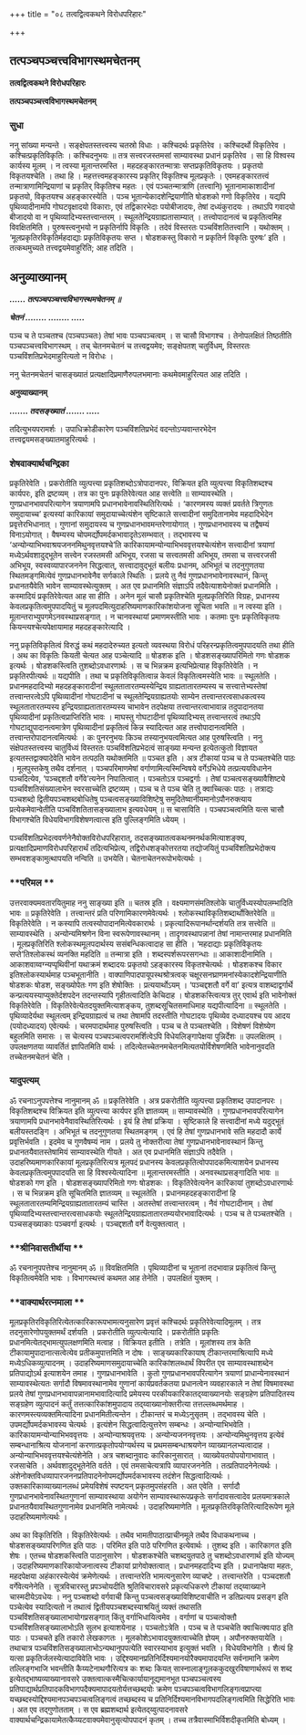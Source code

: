 +++
title = "०८ तत्वद्वित्वकथने विरोधपरिहारः"

+++


## तत्पञ्चपञ्चत्त्वविभागस्थमचेतनम्

**तत्वद्वित्वकथने विरोधपरिहारः**

**तत्पञ्चपञ्चत्त्वविभागस्थमचेतनम्**

### **सुधा**

ननु सांख्या मन्यन्ते । सङ्क्षेपतस्तत्त्वस्य चतस्रो विधाः । कश्चिदर्थः प्रकृतिरेव । कश्चिदर्थो विकृतिरेव । कश्चित्प्रकृतिविकृतिः । कश्चिदनुभयः ॥ तत्र सत्त्वरजस्तमसां साम्यावस्था प्रधानं प्रकृतिरेव । सा हि विश्वस्य कार्यस्य मूलम् । न त्वस्या मूलान्तरमस्ति । महदहङ्कारतन्मात्राः सप्तप्रकृतिविकृतयः । प्रकृतयो विकृतयश्चेति । तथा हि । महत्तत्त्वमहङ्कारस्य प्रकृतिर् विकृतिश्च मूलप्रकृतेः । एवमहङ्कारतत्त्वं तन्मात्राणामिन्द्रियाणां च प्रकृतिर् विकृतिश्च महतः । एवं पञ्चतन्मात्राणि (तत्त्वानि) भूतानामाकाशादीनां प्रकृतयो, विकृतयश्च अहङ्कारस्येति । पञ्च भूतान्येकादशेन्द्रियाणीति षोडशको गणो विकृतिरेव । यद्यपि पृथिव्यादीनामपि गोघटवृक्षादयो विकाराः, एवं तद्विकारभेदाः पयोबीजादयः, तेषां दध्यंकुरादयः । तथाऽपि गवादयो बीजादयो वा न पृथिव्यादिभ्यस्तत्त्वान्तरम् । स्थूलतेन्द्रियग्राह्यतासाम्यात् । तत्त्वोपादानत्वं च प्रकृतित्वमिह विवक्षितमिति । पुरुषस्त्वनुभयो न प्रकृतिर्नापि विकृतिः । तदेवं विस्तरतः पञ्चविंशतितत्त्वानि । यथोक्तम् । ‘मूलप्रकृतिरविकृतिर्महदाद्याः प्रकृतिविकृतयः सप्त । षोडशकस्तु विकारो न प्रकृतिर्न विकृतिः पुरुषः’ इति । तत्कथमुच्यते तत्त्वद्वयमेवाहुरिति; आह तदिति ।

## **अनुव्याख्यानम्**

***...... तत्पञ्चपञ्चत्त्वविभागस्थमचेतनम् ॥***

***चेतनं ........ ........ .....***

पञ्च च ते पञ्चतश्च (पञ्चपञ्चतः) तेषां भावः पञ्चपञ्चत्वम् । स चासौ विभागश्च । तेनोपलक्षितं तिष्ठतीति पञ्चपञ्चत्त्वविभागस्थम् । तच् चेतनमचेतनं च तत्त्वद्वयमेव; सङ्क्षेपतश् चतुर्विधम्, विस्तरतः पञ्चविंशतिप्रभेदमाहुरित्यतो न विरोधः ।

ननु चेतनमचेतनं चासङ्ख्यातं प्रत्यक्षादिप्रमाणैरुपलभमानाः कथमेवमाहुरित्यत आह तदिति ।

**अनुव्याख्यानम्**

***....... तदसङ्ख्यातं ....... .....***

तदित्युभयपरामर्शः । उपाधिक्रोडीकारेण पञ्चविंशतिप्रभेदं वदन्तोऽप्यवान्तरभेदेन तत्त्वद्वयमसङ्ख्यातमाहुरित्यर्थः ।

### **शेषवाक्यार्थचन्द्रिका**

प्रकृतिरेवेति । प्रकरोतीति व्युत्पत्त्या प्रकृतिशब्दोऽत्रोपादानपरः, विक्रियत इति व्युत्पत्त्या विकृतिशब्दश्च कार्यपरः, इति द्रष्टव्यम् । तत्र का पुनः प्रकृतिरेवेत्यत आह सत्त्वेति ॥ साम्यावस्थेति । गुणप्रधानभावपरित्यागेन त्रयाणामपि प्रधानभावेनावस्थितिरित्यर्थः । ‘कारणमस्य व्यक्तं प्रवर्तते त्रिगुणतः समुदायाच्च’ इत्यस्यां कारिकायां समुदायाच्चेत्यंशेन सृष्टिकाले सत्त्वादीनां समुदितानामेव महदादिभेदेन प्रवृत्तेरभिधानात् । गुणानां समुदायस्य च गुणप्रधानभावमन्तरेणायोगात् । गुणप्रधानभावस्य च तद्वैषम्यं विनाऽयोगात् । वैषम्यस्य चोपमर्द्योपमर्दकभावादृतेऽसम्भवात् । तद्भावस्य च ‘अन्योन्याभिभवाश्रयजननमिथुनवृत्तयश्चे’ति कारिकायामन्योन्याभिभववृत्तयश्चेत्यंशेन सत्त्वादीनां त्रयाणां मध्येऽर्थवशादुद्भूतेन सत्त्वेन रजस्तमसी अभिभूय, रजसा च सत्त्वतमसी अभिभूय, तमसा च सत्त्वरजसी अभिभूय, स्वस्वव्यापारजननेन सिद्धत्वात्, सत्त्वादावुद्भूतं बलीयः प्रधानम्, अभिभूतं च तदनुगुणतया स्थितमङ्गमित्येवं गुणप्रधानभावेनैव सर्गकाले स्थितिः । प्रलये तु नैवं गुणप्रधानभावेनावस्थानं, किन्तु प्रधानतयैवेति भावेन साम्यावस्थेत्युक्तम् । अत एव प्रधानमिति संज्ञाऽपि तदैवेत्याशयेनोक्तं प्रधानमिति । कस्मादियं प्रकृतिरेवेत्यत आह सा हीति । अनेन मूलं चासौ प्रकृतिश्चेति मूलप्रकृतिरिति विग्रहः, प्रधानस्य केवलप्रकृतित्वमुपपादयितुं च मूलपदमित्युदाहरिष्यमाणकारिकांशयोजना सूचिता भवति ॥ न त्वस्या इति । मूलान्तराभ्युपगमेऽनवस्थाप्रसङ्गात् । न चानवस्थायां प्रमाणमस्तीति भावः । कतमाः पुनः प्रकृतिविकृतयः कियन्त्यश्चेत्यपेक्षायामाह महदहङ्कारेत्यादि ।

ननु प्रकृतिविकृतित्वं विरुद्धं कथं महदादेरुच्यत इत्यतो व्यवस्थया विरोधं परिहरन्प्रकृतित्वमुपपादयति तथा हीति । अथ का विकृतिः कियती चेत्यत आह पञ्चेत्यादि ॥ षोडशक इति । षोडशसङ्ख्यापरिमितो गणः षोडशक इत्यर्थः । षोडशकस्त्विति तुशब्दोऽवधारणार्थः । स च भिन्नक्रम इत्यभिप्रेत्याह विकृतिरेवेति । न प्रकृतिरपीत्यर्थः ॥ यद्यपीति । तथा च प्रकृतिविकृतित्वान्न केवलं विकृतित्वमस्येति भावः ॥ स्थूलतेति । प्रधानमहदादिभ्यो महदहङ्कारादीनां स्थूलतातारतम्यस्येन्द्रिय ग्राह्यतातारतम्यस्य च सत्त्वात्तेभ्यस्तेषां तत्त्वान्तरत्वेऽपि पृथिव्यादीनां गोघटादीनां च स्थूलतेन्द्रियग्राह्यतयोः साम्येन तत्त्वान्तरत्वसाधकत्वस्य स्थूलतातारतम्यस्य इन्द्रियग्राह्यतातारतम्यस्य चाभावेन तदपेक्षया तत्त्वान्तरत्वाभावान्न तदुपादानतया पृथिव्यादीनां प्रकृतित्वप्राप्तिरिति भावः । माघस्तु गोघटादीनां पृथिव्यादिभ्यस् तत्त्वान्तरत्वं तथाऽपि गोघटाद्युपादानत्वमात्रेण पृथिव्यादीनां प्रकृतित्वं किन्न स्यादित्यत आह तत्त्वोपादानत्वमिति । तत्त्वान्तरोपादानत्वमित्यर्थः । कः पुनरनुभयः किञ्च तस्यानुभयत्वमित्यत आह पुरुषस्त्विति । ननु संक्षेपतस्तत्त्वस्य चातुर्विध्यं विस्तरतः पञ्चविंशतिप्रभेदत्वं साङ्ख्या मन्यन्त इत्येतत्कुतो विज्ञायत इत्यतस्तद्वाक्यादेवेति भावेन तत्पठति यथोक्तमिति ॥ पञ्चत इति । अत्र टीकायां पञ्च च ते पञ्चतश्चेति पाठः । मूलपुस्तकेषु तथैव दर्शनात् । पञ्चपरिमाणमेषां वर्गाणामित्यस्मिन्विषये वर्गेऽभिधेये तत्प्रत्ययविधानेन पञ्चदित्येव, ‘पञ्चद्दशतौ वर्गेवे’त्यनेन निपातित्वात् । पञ्चतोऽत्र पञ्चद्वर्गाः । तेषां पञ्चत्वसङ्ख्यावैशिष्ट्ये पञ्चविंशतिसंख्यालाभेन स्वरसाच्चेति द्रष्टव्यम् । पञ्च च ते पञ्च चेति तु क्वाच्चित्कः पाठः । तत्राद्यः पञ्चशब्दो द्वितीयपञ्चशब्दबोधितेषु पञ्चत्वसङ्ख्याविशिष्टेषु समुदितेष्वानीयमानोऽपौनरुक्त्याय प्रत्येकमेवान्वेतीति पञ्चविंशतितासङ्ख्यालाभ इत्यवधेयम् ॥ स चासाविति । पञ्चपञ्चत्वमिति यत्स चासौ विभागश्चेति विधेयविभागविशेषणत्वात्स इति पुल्लिङ्गमिति ध्येयम् ।

पञ्चविंशतिप्रभेदत्ववर्णनेनैवोक्तविरोधपरिहारात्, तदसङ्ख्यातत्वकथनमनर्थकमित्याशङ्क्य, प्रत्यक्षादिप्रमाणविरोधपरिहारार्थं तदित्यभिप्रेत्य, तद्विरोधशङ्कोत्तरतया तद्योजयितुं पञ्चविंशतिप्रभेदोक्त्य सम्भवशङ्कामुत्थापयति नन्विति ॥ उभयेति। चेतनाचेतनरूपोभयेत्यर्थः ।

### **परिमल **

उत्तरवाक्यमवतारयितुमाह ननु साङ्ख्या इति ॥ चतस्र इति । वक्ष्यमाणसंमतिश्लोके चातुर्विध्यस्योपलम्भादिति भावः ॥ प्रकृतिरेवेति । तत्त्वान्तरं प्रति परिणामिकारणमेवेत्यर्थः । श्लोकस्थाविकृतिशब्दार्थोक्तिरेवेति ॥ विकृतिरेवेति । न कस्यापि तत्वस्योपादानमित्येवकारार्थः । प्रकृत्यादिरूपानर्थान्दर्शयति तत्र सत्त्वेति ॥ साम्यावस्थेति । अन्योन्यमिश्रणेन विना स्वरूपेणावस्थानम् । तादृगवस्थापन्नानां तेषां नामान्तरमाह प्रधानमिति । मूलप्रकृतिरिति श्लोकस्थमूलपदार्थस्य ससंबन्धिकत्वादाह सा हीति । ‘महदाद्याः प्रकृतिविकृतयः सप्ते’तिश्लोकस्थं व्यनक्ति महदिति ॥ तन्मात्रा इति । शब्दस्पर्शरूपरसगन्धाः ॥ आकाशादीनामिति । आकाशवाय्वग्न्यप्पृथिवीनां यथाक्रमं शब्दादयः प्रकृतयो ऽहङ्कारस्य विकृतश्चेत्यर्थः । षोडशकश्च विकार इतिश्लोकस्यार्थमाह पञ्चभूतानीति । वाक्पाणिपादपायूपस्थश्रोत्रत्वक् चक्षूरसनघ्राणमनांस्येकादशेन्द्रियाणीति षोडशकः षोडश, सङ्ख्योपेतः गण इति शेषोक्तिः । प्रत्ययार्थोऽयम् । ‘पञ्चद्दशतौ वर्गे वा’ इत्यत्र वाशब्दाद्वर्गार्थे कन्प्रत्ययस्याप्युक्तेर्दशपदेन तदन्तस्यापि गृहीतत्वादिति केचिदाह । षोडशकस्त्वित्यत्र तुर् एवार्थ इति भावेनोक्तं विकृतिरेवेति । विकृतिरेवेत्येतदयुक्तमित्याशङ्कय, तुशब्दसूचितसमाधिमाह यद्यपीत्यादिना ॥ स्थूलतेति । पृथिव्यादेर्यथा स्थूलत्वम् इन्द्रियग्राह्यत्वं च तथा तेषामपि तदस्तीति गोघटादयः पृथिव्येव दध्यादयश्च पय आदय (पयोदध्यादय) एवेत्यर्थः । चरमपादार्थमाह पुरुषस्त्विति । पञ्च च ते पञ्चतश्चेति । विशेषणं विशेष्येण बहुलमिति समासः । स चेत्यस्य पञ्चपञ्चत्वपरामर्शित्वेऽपि विधेयलिङ्गापेक्षया पुन्निर्देशः ॥ उपलक्षितम् । उपलक्षणतया व्यावर्तितं ज्ञापितमिति वार्थः । तदित्येतच्चेतनमचेतनमित्यतयोर्विशेषणमिति भावेनानुवदति तच्चेतनमचेतनं चेति ।

### **यादुपत्यम्**

ॐ रचनाऽनुपपत्तेश्च नानुमानम् ॐ ॥ प्रकृतिरेवेति । अत्र प्रकरोतीति व्युत्पत्त्या प्रकृतिशब्द उपादानपरः । विकृतिशब्दश्च विक्रियत इति व्युत्पत्त्या कार्यपर इति ज्ञातव्यम् ॥ साम्यावस्थेति । गुणप्रधानभावपरित्यागेन त्रयाणामपि प्रधानभावेनैवावस्थितिरित्यर्थः । इयं हि तेषां प्रक्रिया । सृष्टिकाले हि सत्त्वादीनां मध्ये यदुद्भूतं बलीयस्तदङ्गि । अभिभूतं च तदनुगुणतया स्थितमङ्गम् । एवं हि तेषां गुणप्रधानभावे सति महदादौ कार्ये प्रवृत्तिर्भवति । इदमेव च गुणवैषम्यं नाम । प्रलये तु नोक्तरीत्या तेषां गुणप्रधानभावेनावस्थानं किन्तु प्रधानतयैवातस्तेषामियं साम्यावस्थेति गीयते । अत एव प्रधानमिति संज्ञाऽपि तदैवेति । उदाहरिष्यमाणकारिकायां मूलप्रकृतिरित्यत्र मूलपदं प्रधानस्य केवलप्रकृतित्वोपपादकमित्याशयेन प्रधानस्य केवलप्रकृतित्वमुपपादयति सा हि विश्वस्येत्यादिना ॥ मूलान्तरमस्तीति । अनवस्थाप्रसङ्गादिति भावः ॥ षोडशको गण इति । षोडशसङ्ख्यापरिमितो गणः षोडशकः । विकृतिरेवेत्यनेन कारिकायां तुशब्दोऽवधारणार्थः । स च भिन्नक्रम इति सूचितमिति ज्ञातव्यम् ॥ स्थूलतेति । प्रधानमहदहङ्कारादीनां हि स्थूलतातारतम्यमिन्द्रियग्राह्यतातारतम्यं चास्ति । अतस्तेषां तत्त्वान्तरत्वम् । नैवं गोघटादीनाम् । तेषां पृथिव्यादिभ्यस्तत्त्वान्तरत्वसाधकयोः स्थूलतेन्द्रियग्राह्यतातारतम्ययोरभावादित्यर्थः । पञ्च च ते पञ्चतश्चेति । पञ्चसङ्ख्याकाः पञ्चवर्गा इत्यर्थः । पञ्चद्दशतौ वर्गे वेत्युक्तत्वात् ।

### **श्रीनिवासतीर्थीया **

ॐ रचनानुपपत्तेश्च नानुमानम् ॐ ॥ विवक्षितमिति । पृथिव्यादीनां च भूतानां तदभावान्न प्रकृतित्वं किन्तु विकृतित्वमेवेति भावः । विभागस्थत्त्वं कथमत आह तेनेति । उपलक्षितं युक्तम् ।

### **वाक्यार्थरत्नमाला **

मूलप्रकृतिरविकृतिरित्येतत्कारिकारूपभामत्यनुसारेण प्रवृत्तं कश्चिदर्थः प्रकृतिरेवेत्यादिमूलम् । तत्र तदनुसारेणोपयुक्तमर्थं दर्शयति । प्रकरोतीति व्युत्पत्येत्यादि । प्रकरोतीति प्रकृतिः प्रधानमित्येतद्भामत्युपलक्षणमिति मत्वाह । विक्रियत इतीति । तत्रेति । मूलांशस्य तत्र केति टीकायामुपादानात्सत्वेत्येव प्रतीकमुपात्तमिति न दोषः । साङ्ख्यकारिकायाष् टीकान्तरमाश्रित्यापि मध्ये मध्येऽधिकव्युत्पादनम् । उदाहरिष्यमाणसमुदायाच्चेति कारिकांशलब्धार्थं विपरीत एव साम्यावस्थाशब्देन प्रतिपाद्योऽर्थ इत्याशयेन तमाह । गुणप्रधानभावेति । कुतो गुणप्रधानभावपरित्यागेन त्रयाणां प्राधान्येनावस्थानं साम्यावस्थेत्यतः सर्गादौ विषमावस्थानामेव गुणानां कार्यप्रवर्तकतया प्रधानत्वेन व्यवहारकाले न तेषां विषमावस्था प्रलये तेषां गुणप्रधानभावापन्नानामभावादित्यादि प्रमेयस्य परकीयकारिकातद्य्वाख्यानयोः सङ्ग्रहेण प्रतिपादितस्य सङ्ग्रहेण व्युत्पादनं कर्तुं तत्तत्कारिकांशमुपादाय तद्य्वाख्यानोक्तरीत्या तत्तल्लब्धमर्थमाह । कारणमस्त्यव्यक्तमित्यादिना प्रधानमितीत्यन्तेन । टीकान्तरं च मध्येऽनुसृतम् । तद्भावस्य चेति । उपमर्द्योपमर्दकभावस्य चेत्यर्थः । इत्यंशेन सिद्धत्वादित्युत्तरेण सम्बन्धः । अन्योन्याभिभवेति । कारिकायामन्योन्याभिभववृत्तयः । अन्योन्याश्रयवृत्तयः । अन्योन्यजननवृत्तयः । अन्योन्यमिथुनवृत्तय इत्येवं सम्बन्धानाश्रित्य योजनानां करणात्प्रकृतोपयोग्यर्थस्य च प्रथमसम्बन्धाश्रयणेन व्याख्यानलभ्यत्वादाह । अन्योन्याभिभववृत्तयश्चेत्यंशेनेति । अत्र चशब्दानुवादः कारिकानुसारात् । व्याख्येयतयोपयोगाभावात् । रजसाचेति । अर्थवशादुद्भूतेनेति वर्तते । एवं तमसाचेत्यत्रापि व्यापारजननेति । तत्प्रतिपादनेनेत्यर्थः । अंशेनोक्तविधव्यापारजननप्रतिपादनेनोपमर्द्योपमर्दकभावस्य तदंशेन सिद्धत्वादित्यर्थः । उक्तकारिकाव्याख्यानलब्धं प्रमेयविशेषं स्पष्टयन् प्रकृतमुपसंहरति । अत एवेति । सर्गादौ गुणप्रधानभावेनावस्थितगुणानां साम्यावस्थाया अयोगेन साम्यावस्थारूपप्रकृतेः सर्गादावसत्वादेव प्रलयमात्रकाले प्रधानतयैवावस्थितगुणानामेव प्रधानमिति नामेत्यर्थः । उदाहरिष्यमाणेति । मूलप्रकृतिरविकृतिरित्यादिरूपेण मूले उदाहरिष्यमाणेत्यर्थः ।

अथ का विकृतिरिति । विकृतिरेवेत्यर्थः । तथैव भामतीपाठात्प्राचीनमूले तथैव विधाकथनाच्च । षोडशसङ्ख्यापरिगणित इति पाठः । परिमित इति पाठे परिगणित इत्येवार्थः । तुशब्द इति । कारिकागत इति शेषः । एतच्च षोडशकस्त्विति पाठानुसारेण । षोडशकश्चेति चशब्दयुतपाठे तु चशब्दोऽवधारणार्थ इति योज्यम् । उदाहरिष्यमाणकारिकायोजनात्वस्य टीकायां प्रागेवोक्तत्वात् । प्रधानमहदादिभ्य इति । प्रधानापेक्षया महतः, महदपेक्षया अहंकारस्येत्येवं क्रमेणेत्यर्थः । तत्त्वान्तरेति भामत्यनुसारेण व्याचष्टे । तत्त्वान्तरेति । पञ्चदशतौ वर्गेवेत्यनेनेति । सूत्रविचारस्तु प्रपञ्चोयदीति श्रुतिविचारावसरे प्रकृत्यधिकरणे टीकायां तद्य्वाख्याने चास्मदीयेऽवधेयः । ननु पञ्चशब्दो वर्गवाची किन्तु पञ्चत्वसङ्ख्याविशिष्टवाचीति न डतिप्रत्यय प्रसङ्ग इति पञ्चेत्येव स्यादित्यतो न तथात्वं द्वितीयपञ्चशब्दस्याश्रयितुं व्यक्तं तथासति पञ्चविंशतिसङ्ख्यालाभायोगप्रसङ्गात् किंतु वर्गाभिधायित्वमेव । वर्गाणां च पञ्चत्वोक्तौ पञ्चविंशतिसङ्ख्यालाभोऽति सुलभ इत्याशयेनाह । पञ्चतोऽत्रेति । पञ्च च ते पञ्चचेति क्वाचित्क्वःपाठ इति पाठः । पञ्चचते इति तकारो लेखकागतः । मूलकोशेऽभावादयुक्तत्वाच्चेति ज्ञेयम् । अपौनरुक्तयायेति । तथाचात्र पञ्चविंशतिसङ्ख्यालाभोऽन्यथानुपपत्येति स्वारस्याभाव इत्युक्तं भवति । विधेयविभागेति । शैत्यं हि यत्सा प्रकृतिर्जलस्येत्यादाविवेति भावः । उद्दिश्यमानप्रतिनिर्दिश्यमानयोरैक्यमापादयन्ति सर्वनामानि क्रमेण तल्लिङ्गभाजि भवन्तीति कैय्यटेनाथगौरित्यत्र कः शब्दः कियत् सास्नालाङ्गूलककुदखुरविषाणार्थरूपं स शब्द इत्येतद्भाष्यव्याख्यानावसरे उक्तत्वात्कस्मैचित्कार्यायानूद्यमानभूत पञ्चपञ्चत्वस्य प्रतिपाद्यार्थप्रतिपादकविभागपदैक्यमापादयतोर्यत्तच्छब्दयोः क्रमेण पञ्चपञ्चत्वविभागलिङ्गत्वप्राप्त्या यच्छब्दस्योद्दिश्यमानपञ्चपञ्चत्वलिङ्गत्वं तच्छब्दस्य च प्रतिनिर्दिश्यमानविभागपदलिङ्गत्वमिति सिद्धेरिति भावः । अत एव तद्गुणोतताम् । स एव ब्रह्मशब्दार्थ इत्येतद्य्वुत्पादनावसरे वाक्यार्थचन्द्रिकायामेतत्कैय्यटवाक्यमेवानुसृत्योपपादनं कृतम् । तच्च तत्रैवास्माभिर्विशदीकृतमिति बोध्यम् ।





